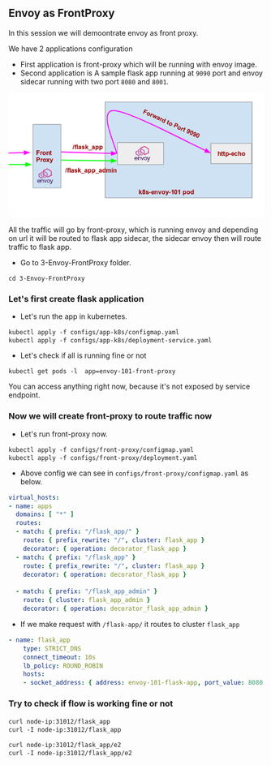 ## Envoy as FrontProxy

In this session we will demoontrate envoy as front proxy.

We have 2 applications configuration
- First application is front-proxy which will be running with envoy image.
- Second application is A sample flask app running at `9090` port and envoy sidecar running with two port `8080` and `8001`.

![](envoy3.png)

All the traffic will go by front-proxy, which is running envoy and depending on url it will be routed to flask app sidecar, the sidecar envoy then will route traffic to flask app.


- Go to 3-Envoy-FrontProxy folder.

```command
cd 3-Envoy-FrontProxy
```

### Let's first create flask application
 

- Let's run the app in kubernetes.

```command
kubectl apply -f configs/app-k8s/configmap.yaml
kubectl apply -f configs/app-k8s/deployment-service.yaml
```


- Let's check if all is running fine or not

```command
kubectl get pods -l  app=envoy-101-front-proxy
```

You can access anything right now, because it's not exposed by service endpoint.


### Now we will create front-proxy to route traffic now

- Let's run front-proxy now.

```command
kubectl apply -f configs/front-proxy/configmap.yaml
kubectl apply -f configs/front-proxy/deployment.yaml
```

- Above config we can see in `configs/front-proxy/configmap.yaml` as below.

```yaml
virtual_hosts:
- name: apps
  domains: [ "*" ]
  routes:
  - match: { prefix: "/flask_app/" }
    route: { prefix_rewrite: "/", cluster: flask_app }
    decorator: { operation: decorator_flask_app }
  - match: { prefix: "/flask_app" }
    route: { prefix_rewrite: "/", cluster: flask_app }
    decorator: { operation: decorator_flask_app }

  - match: { prefix: "/flask_app_admin" }
    route: { cluster: flask_app_admin }
    decorator: { operation: decorator_flask_app_admin }

```


- If we make request with `/flask-app/` it routes to cluster `flask_app`

```yaml
- name: flask_app
    type: STRICT_DNS
    connect_timeout: 10s
    lb_policy: ROUND_ROBIN
    hosts:
    - socket_address: { address: envoy-101-flask-app, port_value: 8080 }
```


### Try to check if flow is working fine or not

```command
curl node-ip:31012/flask_app
curl -I node-ip:31012/flask_app
```

```command
curl node-ip:31012/flask_app/e2
curl -I node-ip:31012/flask_app/e2
```

